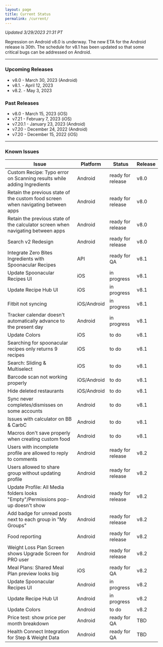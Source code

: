 ```yaml
---
layout: page
title: Current Status
permalink: /current/
---
```


_Updated 3/29/2023 21:31 PT_

Regression on Android v8.0 is underway. The new ETA for the Android release is 30th. The schedule for v8.1 has been updated so that some critical bugs can be addressed on Android.


***

### Upcoming Releases

- v8.0    - March 30, 2023 (Android)
- v8.1.   - April 12, 2023
- v8.2.   - May 3, 2023
 
### Past Releases
- v8.0    - March 15, 2023 (iOS)
- v7.21   - February 7, 2023 (iOS)
- v7.20.1 - January 23, 2023 (Android)
- v7.20   - December 24, 2022 (Android)
- v7.20   - December 15, 2022 (iOS)


***

### Known Issues

|Issue                          |Platform   | Status    | Release           |
| ---                           | ---       | ---       | ---               |
|Custom Recipe: Typo error on Scanning results while adding Ingredients |Android|ready for release| v8.0|
|Retain the previous state of the custom food screen when navigating between apps |Android|ready for release| v8.0|
|Retain the previous state of the calculator screen when navigating between apps |Android|ready for release| v8.0|
|Search v2 Redesign|Android |ready for release| v8.0|
|Integrate Zero Bites Ingredients with Spoonacular Recipes |API |ready for QA| v8.1|
|Update Spoonacular Recipes UI |iOS |in progress | v8.1|
|Update Recipe Hub UI |iOS |in progress | v8.1|
|Fitbit not syncing|iOS/Android |in progress| v8.1|
|Tracker calendar doesn't automatically advance to the present day |Android |in progress| v8.1|
|Update Colors|iOS |to do | v8.1|
|Searching for spoonacular recipes only returns 9 recipes|iOS |to do| v8.1|
|Search: Sliding & Multiselect|iOS |to do | v8.1|
|Barcode scan not working properly|iOS/Android |to do | v8.1|
|Hide deleted restaurants|iOS/Android |to do| v8.1|
|Sync never completes/dismisses on some accounts|Android |to do| v8.1|
|Issues with calculator on BB & CarbC |Android |to do| v8.1|
|Macros don't save properly when creating custom food |Android |to do| v8.1|
|Users with incomplete profile are allowed to reply to comments |Android|ready for release| v8.2|
|Users allowed to share group without updating profile |Android|ready for release| v8.2|
|Update Profile: All Media folders looks "Empty"/Permissions pop-up doesn't show |Android|ready for release| v8.2|
|Add badge for unread posts next to each group in "My Groups" |Android|ready for release| v8.2|
|Food reporting|Android |ready for release| v8.2|
|Weight Loss Plan Screen shows Upgrade Screen for PRO user |Android |ready for release| v8.2|
|Meal Plans: Shared Meal Plan preview looks big |iOS |ready for QA| v8.2|
|Update Spoonacular Recipes UI |Android |in progress | v8.2|
|Update Recipe Hub UI |Android |in progress | v8.2|
|Update Colors|Android |to do | v8.2|
|Price test: show price per month breakdown|Android |ready for QA| TBD|
|Health Connect Integration for Step & Weight Data |Android|ready for QA| TBD|
